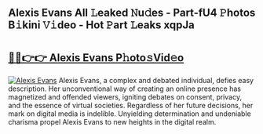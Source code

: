 ## Alexis Evans All 𝙻eaked 𝙽u𝚍es - Part-fU4 𝙿hotos B𝚒kini 𝚅𝚒deo - Hot 𝙿art 𝙻eaks xqpJa

# <h2><a href="http://ld593qb.urlbe.top/?page=Alexis+Evans">🔗🔗👉👉 Alexis Evans P𝚑oto𝚜Vid𝚎o</a></h2>

[![Alexis Evans](https://i.imgur.com/eBuTRDB.gif)](http://ld593qb.urlbe.top/?page=Alexis+Evans)
Alexis Evans, a complex and debated individual, defies easy description. Her unconventional way of creating an online presence has magnetized and offended viewers, igniting debates on consent, privacy, and the essence of virtual societies. Regardless of her future decisions, her mark on digital media is indelible. Unyielding determination and undeniable charisma propel Alexis Evans to new heights in the digital realm.
